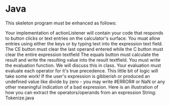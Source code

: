 # Java

This skeleton program must be enhanced as follows:

Your implementation of actionListener will contain your code that responds to button clicks or text entries on the calculator's surface.
You muat allow entries using either the keys or by typing text into the expression text field.
The CE button must clear the last operand entered while the C button must clear the entire expression textfield
The equals button must calculate the result and write the resulting value into the result textfield. You must write the evaluation function. We will discuss this in class. Your evaluation must evaluate each operator for it's true precedence. This little bit of logic will take some work!
If the user's expression is gibberish or produced an undefined value like divide by zero - you may write #ERROR# or NaN or any other meaningful indication of a bad expression.
Here is an illustration of how you can extract the operators/operands from an expression String: Tokenize.java
